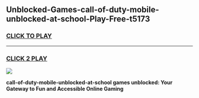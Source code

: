 
## Unblocked-Games-call-of-duty-mobile-unblocked-at-school-Play-Free-t5173
<h3>
<a href="https://premium76.site?title=call-of-duty-mobile-unblocked-at-school&ref=18A1">CLICK TO PLAY</a></h3>
<hr>

<h3>
<a href="https://premium76.site?title=call-of-duty-mobile-unblocked-at-school&ref=18A1">CLICK 2 PLAY</a>
  
</h3>

<a href="https://premium76.site?title=call-of-duty-mobile-unblocked-at-school&ref=18A1"><img src="https://clearcache.store/games.png"></a>


**call-of-duty-mobile-unblocked-at-school games unblocked: Your Gateway to Fun and Accessible Online Gaming**
